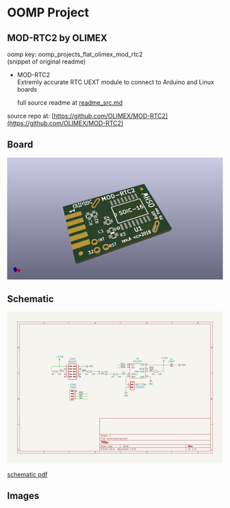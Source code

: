# OOMP Project  
## MOD-RTC2  by OLIMEX  
  
oomp key: oomp_projects_flat_olimex_mod_rtc2  
(snippet of original readme)  
  
- MOD-RTC2  
Extremly accurate RTC UEXT module to connect to Arduino and Linux boards  
  
  full source readme at [readme_src.md](readme_src.md)  
  
source repo at: [https://github.com/OLIMEX/MOD-RTC2](https://github.com/OLIMEX/MOD-RTC2)  
## Board  
  
[![working_3d.png](working_3d_600.png)](working_3d.png)  
## Schematic  
  
[![working_schematic.png](working_schematic_600.png)](working_schematic.png)  
  
[schematic pdf](working_schematic.pdf)  
## Images  
